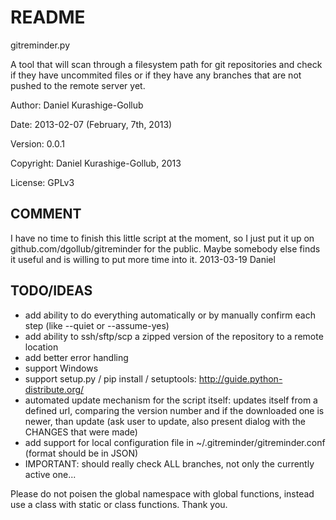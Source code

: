 README
======
gitreminder.py

A tool that will scan through a filesystem path for git repositories and check
if they have uncommited files or if they have any branches that are not pushed
to the remote server yet.

Author:       Daniel Kurashige-Gollub

Date:         2013-02-07 (February, 7th, 2013)

Version:      0.0.1

Copyright:    Daniel Kurashige-Gollub, 2013

License:      GPLv3

COMMENT
-----
I have no time to finish this little script at the moment, so I just put it 
up on github.com/dgollub/gitreminder for the public. Maybe somebody else
finds it useful and is willing to put more time into it. 2013-03-19 Daniel

TODO/IDEAS
-----
- add ability to do everything automatically or by manually confirm each step
  (like --quiet or --assume-yes)
- add ability to ssh/sftp/scp a zipped version of the repository to a remote
  location
- add better error handling
- support Windows
- support setup.py / pip install / setuptools:
  http://guide.python-distribute.org/
- automated update mechanism for the script itself: updates itself from a
  defined url, comparing the version number and if the downloaded one is
  newer, than update (ask user to update, also present dialog with the
  CHANGES that were made)
- add support for local configuration file in ~/.gitreminder/gitreminder.conf
  (format should be in JSON)
- IMPORTANT: should really check ALL branches, not only the currently active
  one...

Please do not poisen the global namespace with global functions, instead use
a class with static or class functions. Thank you.
